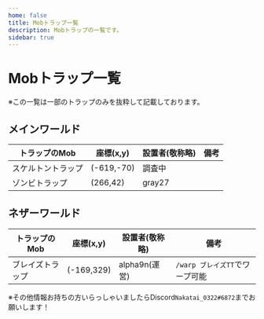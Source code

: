 ```yaml
---
home: false
title: Mobトラップ一覧
description: Mobトラップの一覧です。
sidebar: true
---
```

# Mobトラップ一覧

※この一覧は一部のトラップのみを抜粋して記載しております。

## メインワールド

|  トラップのMob  |  座標(x,y)  |設置者(敬称略) |備考|
| ---- | ---- | ----|----|
|  スケルトントラップ  |  (-619,-70)  | 調査中||
|  ゾンビトラップ  |  (266,42)  |gray27 ||

## ネザーワールド

|  トラップのMob  |  座標(x,y)  |設置者(敬称略) |備考|
| ---- | ---- | ----|----|
|ブレイズトラップ|(-169,329) |alpha9n(運営)|`/warp ブレイズTT`でワープ可能|

※その他情報お持ちの方いらっしゃいましたらDiscord`Nakatai_0322#6872`までお願いします！
